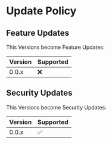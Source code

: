 # Update Policy

## Feature Updates

This Versions become Feature Updates:

| Version | Supported          |
| ------- | ------------------ |
| 0.0.x | :x:                |

## Security Updates

This Versions become Security Updates:

| Version | Supported          |
| ------- | ------------------ |
| 0.0.x  | :white_check_mark: |
